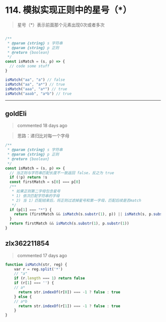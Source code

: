 
 # 114. 模拟实现正则中的星号（*） 
 > 星号（*）表示前面那个元素出现0次或者多次

```javascript

/**
 * @param {string} s 字符串
 * @param {string} p 正则
 * @return {boolean}
 */
const isMatch = (s, p) => {
  // code some stuff
}

isMatch("aa", "a") // false
isMatch("aa", "a*") // true
isMatch("aaa", "a*") // true
isMatch("aaab", "a*b") // true
``` 
 ***
## goldEli 
 > commented 18 days ago 

> 思路：递归比对每一个字母


```javascript
/**
 * @param {string} s 字符串
 * @param {string} p 正则
 * @return {boolean}
 */
const isMatch = (s, p) => {
  // 当正则与字符串匹配长度不一致返回 false，反之为 true
  if (!p) return !s
  const firstMatch = s[0] === p[0]
  /**
   * 如果正则第二字母包含星号
   * 1) 依次匹配字符串的字母
   * 2) 当 1）匹配结束后，将正则过滤掉星号和第一字母，匹配后续是否match 
   */
  if (p[1] === "*") {
    return (firstMatch && isMatch(s.substr(1), p)) || isMatch(s, p.substr(2))
  }
  return firstMatch && isMatch(s.substr(1), p.substr(1))
}

```
## zlx362211854 
 > commented 17 days ago 


```js
function isMatch(str, reg) {
	var r = reg.split('*')
	// "a"
	if (r.length === 1) return false
	if (r[1] === '') {
	// a*
	  return str.indexOf(r[0]) === -1 ? false : true
	} else {
	// a*b
	  return str.indexOf(r[1]) === -1 ? false : true
	}
}

```